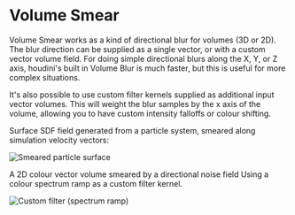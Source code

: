 # Volume Smear

Volume Smear works as a kind of directional blur for volumes (3D or 2D). The blur direction can be supplied as a single vector, or with a custom vector volume field. For doing simple directional blurs along the X, Y, or Z axis, houdini's built in Volume Blur is much faster, but this is useful for more complex situations.

It's also possible to use custom filter kernels supplied as additional input vector volumes. This will weight the blur samples by the x axis of the volume, allowing you to have custom intensity falloffs or colour shifting.

Surface SDF field generated from a particle system, smeared along simulation velocity vectors:

![Smeared particle surface](https://github.com/mattebb/hda/raw/master/examples/images/volume_smear_particles.jpg)


A 2D colour vector volume smeared by a directional noise field
Using a colour spectrum ramp as a custom filter kernel.

![Custom filter (spectrum ramp)](https://github.com/mattebb/hda/raw/master/examples/images/volume_smear_spectrum.gif)
